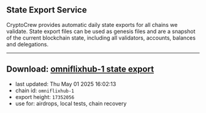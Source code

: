 ## State Export Service
CryptoCrew provides automatic daily state exports for all chains we validate. State export files can be used as genesis files and are a snapshot of the current blockchain state, including all validators, accounts, balances and delegations.

---
**Download: [omniflixhub-1 state export](https://dl-eu2.ccvalidators.com/SERVICE/omniflixhub/omniflixhub-1_export_17352056.json)**
---

- last updated: Thu May 01 2025 16:02:13
- chain id: `omniflixhub-1`
- export height: `17352056`
- use for: airdrops, local tests, chain recovery
